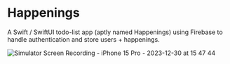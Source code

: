 # Happenings

A Swift / SwiftUI todo-list app (aptly named Happenings) using Firebase to handle authentication and store users + happenings.

![Simulator Screen Recording - iPhone 15 Pro - 2023-12-30 at 15 47 44](https://github.com/geertjanknapen1/happenings-swift-todo-app/assets/33750300/bc0a82b9-e814-4cc5-8eb5-4a6f0dcc8377)
